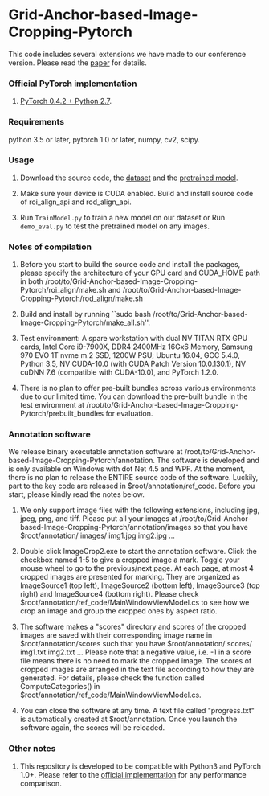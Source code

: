 # Grid-Anchor-based-Image-Cropping-Pytorch
This code includes several extensions we have made to our conference version. Please read the [paper](https://drive.google.com/open?id=1Bd1VaqYVycB7Npv5OdXKl-znKs_APl4n) for details.

### Official PyTorch implementation
1. [PyTorch 0.4.2 + Python 2.7](https://github.com/HuiZeng/Grid-Anchor-based-Image-Cropping-Pytorch).

### Requirements
python 3.5 or later, pytorch 1.0 or later, numpy, cv2, scipy. 

### Usage
1. Download the source code, the [dataset](https://drive.google.com/open?id=1X9xK5O9cx4_MvDkWAs5wVuM-mPWINaqa) and the [pretrained model](https://drive.google.com/open?id=1kaNWvfIdtbh2GIPNSWXdxqyS-d2DR1F3).

2. Make sure your device is CUDA enabled. Build and install source code of roi_align_api and rod_align_api.

3. Run ``TrainModel.py`` to train a new model on our dataset or Run ``demo_eval.py`` to test the pretrained model on any images.

### Notes of compilation
1. Before you start to build the source code and install the packages, please specify the architecture of your GPU card and CUDA_HOME path in both /root/to/Grid-Anchor-based-Image-Cropping-Pytorch/roi_align/make.sh and /root/to/Grid-Anchor-based-Image-Cropping-Pytorch/rod_align/make.sh

2. Build and install by running ``sudo bash /root/to/Grid-Anchor-based-Image-Cropping-Pytorch/make_all.sh''.

3. Test environment: A spare workstation with dual NV TITAN RTX GPU cards, Intel Core i9-7900X, DDR4 2400MHz 16Gx6 Memory, Samsung 970 EVO 1T nvme m.2 SSD, 1200W PSU; Ubuntu 16.04, GCC 5.4.0, Python 3.5, NV CUDA-10.0 (with CUDA Patch Version 10.0.130.1), NV cuDNN 7.6 (compatible with CUDA-10.0), and PyTorch 1.2.0.

4. There is no plan to offer pre-built bundles across various environments due to our limited time. You can download the pre-built bundle in the test environment at /root/to/Grid-Anchor-based-Image-Cropping-Pytorch/prebuilt_bundles for evaluation.

### Annotation software
We release binary executable annotation software at /root/to/Grid-Anchor-based-Image-Cropping-Pytorch/annotation. The software is developed and is only available on Windows with dot Net 4.5 and WPF. At the moment, there is no plan to release the ENTIRE source code of the software. Luckily, part to the key code are released in $root/annotation/ref_code. Before you start, please kindly read the notes below.

1. We only support image files with the following extensions, including jpg, jpeg, png, and tiff. Please put all your images at /root/to/Grid-Anchor-based-Image-Cropping-Pytorch/annotation/images so that you have
$root/annotation/
    images/
	    img1.jpg
		img2.jpg
		...

2. Double click ImageCrop2.exe to start the annotation software. Click the checkbox named 1-5 to give a cropped image a mark. Toggle your mouse wheel to go to the previous/next page. At each page, at most 4 cropped images are presented for marking. They are organized as ImageSource1 (top left), ImageSource2 (bottom left), ImageSource3 (top right) and ImageSource4 (bottom right). Please check $root/annotation/ref_code/MainWindowViewModel.cs to see how we crop an image and group the cropped ones by aspect ratio. 

3. The software makes a "scores" directory and scores of the cropped images are saved with their corresponding image name in $root/annotation/scores such that you have 
$root/annotation/
    scores/
	    img1.txt
		img2.txt
		...
Please note that a negative value, i.e. -1 in a score file means there is no need to mark the cropped image. The scores of cropped images are arranged in the text file according to how they are generated. For details, please check the function called ComputeCategories() in $root/annotation/ref_code/MainWindowViewModel.cs.

4. You can close the software at any time. A text file called "progress.txt" is automatically created at $root/annotation. Once you launch the software again, the scores will be reloaded.

### Other notes
1. This repository is developed to be compatible with Python3 and PyTorch 1.0+. Please refer to the [official implementation](https://github.com/HuiZeng/Grid-Anchor-based-Image-Cropping-Pytorch) for any performance comparison.
